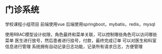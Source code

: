 # 门诊系统

学校课程小组项目
前端使用vue
后端使用springboot，mybatis，redis，mysql

使用RBAC模型设计权限，角色最终和菜单关联，可以控制哪些角色可以访问哪些菜单
医生进行放号，然后患者进行挂号，付款，最终完成订单
可以对医生和科室信息进行管理
系统拥有自动记录日志功能，记录所有请求日志，方便管理
